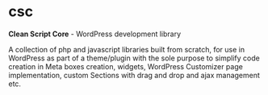 csc
===

<strong>Clean Script Core</strong> - WordPress development library

A collection of php and javascript libraries built from scratch, for use in WordPress as part of
a theme/plugin with the sole purpose to simplify code creation in Meta boxes creation, widgets,
WordPress Customizer page implementation, custom Sections with drag and drop and ajax management etc.
